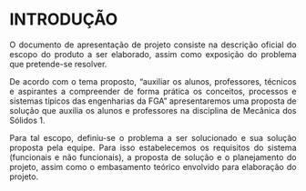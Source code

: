 # INTRODUÇÃO

<div style="text-align: justify">
O documento de apresentação de projeto consiste na descrição oficial do escopo do produto a ser elaborado, assim como exposição do problema que pretende-se resolver. 

De acordo com o tema proposto, “auxiliar os alunos, professores, técnicos e aspirantes a compreender de forma prática os conceitos, processos e sistemas típicos das engenharias da FGA” apresentaremos uma proposta de solução que auxilia os alunos e professores na disciplina de Mecânica dos Sólidos 1. 

Para tal escopo, definiu-se o problema a ser solucionado e sua solução proposta pela equipe. Para isso estabelecemos os requisitos do sistema (funcionais e não funcionais), a proposta de solução e o planejamento do projeto, assim como o embasamento teórico envolvido para elaboração do projeto.
</div>